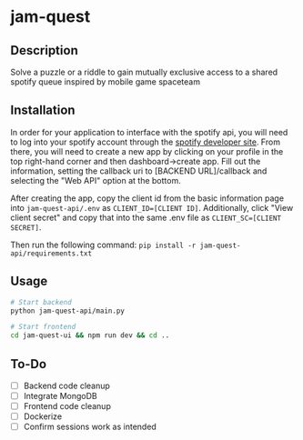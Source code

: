 # jam-quest

## Description

Solve a puzzle or a riddle to gain mutually exclusive access to a shared spotify queue inspired by mobile game spaceteam

## Installation

In order for your application to interface with the spotify api, you will need to log into your spotify account through the [spotify developer site](https://developer.spotify.com/). From there, you will need to create a new app by clicking on your profile in the top right-hand corner and then dashboard->create app. Fill out the information, setting the callback uri to \[BACKEND URL\]/callback and selecting the "Web API" option at the bottom. 

After creating the app, copy the client id from the basic information page into `jam-quest-api/.env` as `CLIENT_ID=[CLIENT ID]`. Additionally, click "View client secret" and copy that into the same .env file as `CLIENT_SC=[CLIENT SECRET]`.

Then run the following command: `pip install -r jam-quest-api/requirements.txt`

## Usage

``` Bash
# Start backend
python jam-quest-api/main.py

# Start frontend
cd jam-quest-ui && npm run dev && cd ..
```

## To-Do
- [ ] Backend code cleanup
- [ ] Integrate MongoDB
- [ ] Frontend code cleanup
- [ ] Dockerize
- [ ] Confirm sessions work as intended